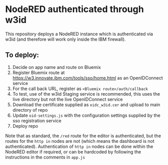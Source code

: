 # NodeRED authenticated through w3id

This repository deploys a NodeRED instance which is authenticated via w3id (and therefore will work only inside the IBM firewall).

## To deploy:

1. Decide on app name and route on Bluemix
2. Register Bluemix route at https://w3.innovate.ibm.com/tools/sso/home.html as an OpenIDConnect service
3. For the call back URL, register as `<Bluemix route>/auth/callback`
4. To test, use of the w3id Staging service is recommended, this uses the live directory but not the live OpenIDConnect service
5. Download the certificate supplied as `oidc_w3id.cer` and upload to main directory of repo
6. Update `oid-settings.js` with the configuration settings supplied by the sso registration service
7. Deploy repo

Note that as standard, the `/red` route for the editor is authenticated, but the routes for the `http in` nodes are not (which means the dashboard is not authenticated). Authentication of `http in` nodes can be done within the NodeRED editor if required, or can be hardcoded by following the instructions in the comments in `app.js`
